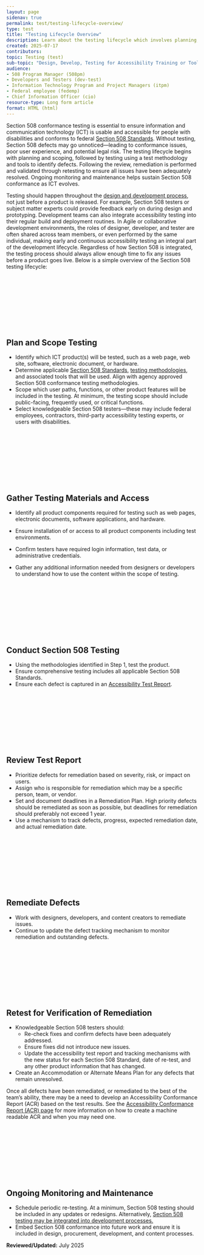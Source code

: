 ```yaml
---
layout: page
sidenav: true
permalink: test/testing-lifecycle-overview/
type: test
title: "Testing Lifecycle Overview"
description: Learn about the testing lifecycle which involves planning, scoping, and executing tests, remediating issues and retesting for resolution and ongoing monitoring to sustain Section 508 conformance.
created: 2025-07-17
contributors: 
topic: Testing (test)
sub-topic: "Design, Develop, Testing for Accessibility Training or Tools"
audience:
- 508 Program Manager (508pm)
- Developers and Testers (dev-test)
- Information Technology Program and Project Managers (itpm)
- Federal employee (fedemp)
- Chief Information Officer (cio)
resource-type: Long form article
format: HTML (html)
---
```


Section 508 conformance testing is essential to ensure information and communication technology (ICT) is usable and accessible for people with disabilities and conforms to federal <a href="https://www.access-board.gov/ict/" target="_blank" class="usa-link--external">Section 508 Standards</a>. Without testing, Section 508 defects may go unnoticed—leading to conformance issues, poor user experience, and potential legal risk. The testing lifecycle begins with planning and scoping, followed by testing using a test methodology and tools to identify defects. Following the review, remediation is performed and validated through retesting to ensure all issues have been adequately resolved. Ongoing monitoring and maintenance helps sustain Section 508 conformance as ICT evolves. 

Testing should happen throughout the [design and development process]({{base.siteurl}}/develop/incorporating-accessibility-conformance/), not just before a product is released. For example, Section 508 testers or subject matter experts could provide feedback early on during design and prototyping. Development teams can also integrate accessibility testing into their regular build and deployment routines. In Agile or collaborative development environments, the roles of designer, developer, and tester are often shared across team members, or even performed by the same individual, making early and continuous accessibility testing an integral part of the development lifecycle. Regardless of how Section 508 is integrated, the testing process should always allow enough time to fix any issues before a product goes live. Below is a simple overview of the Section 508 testing lifecycle:

<h2 class="usa-icon">
      <div class="usa-icon text-green"><svg class="usa-icon" aria-hidden="true" role="img"><use xlink:href="{{ site.baseurl }}/assets/img/sprite.svg#schedule"></use></svg></div>
      <div class="usa-icon">Plan and Scope Testing</div></h2>

* Identify which ICT product(s) will be tested, such as a web page, web site, software, electronic document, or hardware.   
* Determine applicable <a href="https://www.access-board.gov/ict/" target="_blank" class="usa-link--external">Section 508 Standards</a>, [testing methodologies]({{base.siteurl}}/test/), and associated tools that will be used. Align with agency approved Section 508 conformance testing methodologies.   
* Scope which user paths, functions, or other product features will be included in the testing. At minimum, the testing scope should include public-facing, frequently used, or critical functions.  
* Select knowledgeable Section 508 testers—these may include federal employees, contractors, third-party accessibility testing experts, or users with disabilities. 

<h2 class="usa-icon">
      <div class="usa-icon text-green"><svg class="usa-icon" aria-hidden="true" role="img"><use xlink:href="{{ site.baseurl }}/assets/img/sprite.svg#shopping_basket"></use></svg></div>
      <div class="usa-icon">Gather Testing Materials and Access</div></h2>

* Identify all product components required for testing such as web pages, electronic documents, software applications, and hardware.

* Ensure installation of or access to all product components including test environments. 

* Confirm testers have required login information, test data, or administrative credentials. 

* Gather any additional information needed from designers or developers to understand how to use the content within the scope of testing. 

<h2 class="usa-icon">
      <div class="usa-icon text-green"><svg class="usa-icon" aria-hidden="true" role="img"><use xlink:href="{{ site.baseurl }}/assets/img/sprite.svg#check_circle"></use></svg></div>
      <div class="usa-icon">Conduct Section 508 Testing</div></h2>

* Using the methodologies identified in Step 1, test the product.  
* Ensure comprehensive testing includes all applicable Section 508 Standards.   
* Ensure each defect is captured in an [Accessibility Test Report]({{base.siteurl}}/test/elements-of-an-accessibility-test-report). 

<h2 class="usa-icon">
      <div class="usa-icon text-green"><svg class="usa-icon" aria-hidden="true" role="img"><use xlink:href="{{ site.baseurl }}/assets/img/sprite.svg#bug_report"></use></svg></div>
      <div class="usa-icon">Review Test Report</div></h2>


* Prioritize defects for remediation based on severity, risk, or impact on users.   
* Assign who is responsible for remediation which may be a specific person, team, or vendor.  
* Set and document deadlines in a Remediation Plan. High priority defects should be remediated as soon as possible, but deadlines for remediation should preferably not exceed 1 year.   
* Use a mechanism to track defects, progress, expected remediation date, and actual remediation date.

<h2 class="usa-icon">
      <div class="usa-icon text-green"><svg class="usa-icon" aria-hidden="true" role="img"><use xlink:href="{{ site.baseurl }}/assets/img/sprite.svg#help_outline"></use></svg></div>
      <div class="usa-icon">Remediate Defects</div></h2>

* Work with designers, developers, and content creators to remediate issues.   
* Continue to update the defect tracking mechanism to monitor remediation and outstanding defects.

<h2 class="usa-icon">
      <div class="usa-icon text-green"><svg class="usa-icon" aria-hidden="true" role="img"><use xlink:href="{{ site.baseurl }}/assets/img/sprite.svg#verified"></use></svg></div>
      <div class="usa-icon">Retest for Verification of Remediation</div></h2>

* Knowledgeable Section 508 testers should:  
  * Re-check fixes and confirm defects have been adequately addressed.  
  * Ensure fixes did not introduce new issues.  
  * Update the accessibility test report and tracking mechanisms with the new status for each Section 508 Standard, date of re-test, and any other product information that has changed.  
* Create an Accommodation or Alternate Means Plan for any defects that remain unresolved. 

Once all defects have been remediated, or remediated to the best of the team’s ability, there may be a need to develop an Accessibility Conformance Report (ACR) based on the test results. See the [Accessibility Conformance Report (ACR) page]({{base.siteurl}}/sell/acr/) for more information on how to create a machine readable ACR and when you may need one.

<h2 class="usa-icon">
      <div class="usa-icon text-green"><svg class="usa-icon" aria-hidden="true" role="img"><use xlink:href="{{ site.baseurl }}/assets/img/sprite.svg#loop"></use></svg></div>
      <div class="usa-icon">Ongoing Monitoring and Maintenance</div></h2>

* Schedule periodic re-testing. At a minimum, Section 508 testing should be included in any updates or redesigns. Alternatively, [Section 508 testing may be integrated into development processes.]({{base.siteurl}}/develop/incorporating-accessibility-conformance/)  
* Embed Section 508 conformance into future work and ensure it is included in design, procurement, development, and content processes.

**Reviewed/Updated:** July 2025
